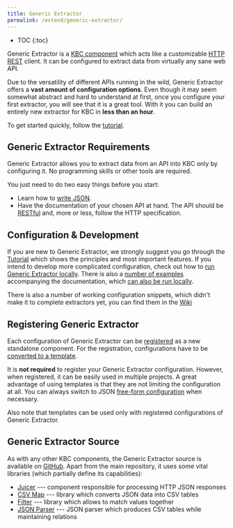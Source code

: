 ```yaml
---
title: Generic Extractor
permalink: /extend/generic-extractor/
---
```


* TOC
{:toc}

Generic Extractor is a [KBC component](/overview/) which acts like a customizable 
[HTTP REST](/extend/generic-extractor/tutorial/rest/) client. It can be configured to extract data 
from virtually any sane web API. 

Due to the versatility of different APIs running in the wild, Generic Extractor offers a **vast amount 
of configuration options**. Even though it may seem somewhat abstract and hard to understand at first, 
once you configure your first extractor, you will see that it is a great tool. With it you can build 
an entirely new extractor for KBC in **less than an hour**. 

To get started quickly, follow the [tutorial](/extend/generic-extractor/tutorial).

## Generic Extractor Requirements
Generic Extractor allows you to extract data from an API into KBC only by configuring it. 
No programming skills or other tools are required. 

You just need to do two easy things before you start: 

- Learn how to [write JSON](/extend/generic-extractor/tutorial/json/). 
- Have the documentation of your chosen API at hand. The API should be [RESTful](/extend/generic-extractor/tutorial/rest/) 
and, more or less, follow the HTTP specification. 

## Configuration & Development
If you are new to Generic Extractor, we strongly suggest you go through the 
[Tutorial](/extend/generic-extractor/tutorial/) which shows the principles and most important features.
If you intend to develop more complicated configuration, check out how to
[run Generic Extractor locally](/extend/generic-extractor/running/).
There is also a [number of examples](todo) accompanying the documentation, which
[can also be run locally](/extend/generic-extractor/running/#running-examples).

There is also a number of working configuration snippets, which didn't make it to complete extractors yet,
you can find them in the [Wiki](https://sites.google.com/a/keboola.com/wiki/home/keboola-connection/generic-extractor-configurations)

## Registering Generic Extractor
Each configuration of Generic Extractor can be [registered](/extend/registration/) as 
a new standalone component. For the registration, configurations have to be 
[converted to a template](/extend/generic-extractor/registration/#submission).

It is **not required** to register your Generic Extractor configuration. However, when registered, 
it can be easily used in multiple projects. A great advantage of using templates is that they
are not limiting the configuration at all. You can always switch to JSON 
[free-form configuration](/extend/generic-extractor/registration/#submission) when necessary. 

Also note that templates can be used only with registered configurations of Generic Extractor.

## Generic Extractor Source 
As with any other KBC components, the Generic Extractor source is available on 
[GitHub](https://github.com/keboola/generic-extractor/). Apart from the 
main repository, it uses some vital libraries (which partially define its capabilities):

- [Juicer](https://github.com/keboola/juicer) --- component responsible for processing HTTP JSON responses
- [CSV Map](https://github.com/keboola/php-csvmap) --- library which converts JSON data into CSV tables
- [Filter](https://github.com/keboola/php-filter) --- library which allows to match values together
- [JSON Parser](https://github.com/keboola/php-jsonparser) --- JSON parser which produces CSV tables while maintaining relations
